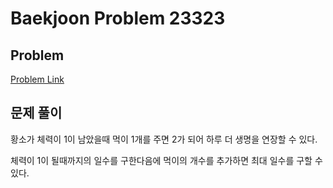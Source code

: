 # Baekjoon Problem 23323 
 
## Problem 
[Problem Link](https://www.acmicpc.net/problem/23323) 

## 문제 풀이
황소가 체력이 1이 남았을때 먹이 1개를 주면 2가 되어 하루 더 생명을 연장할 수 있다.

체력이 1이 될때까지의 일수를 구한다음에 먹이의 개수를 추가하면 최대 일수를 구할 수 있다.